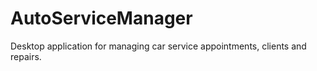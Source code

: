 # AutoServiceManager
Desktop application for managing car service appointments, clients and repairs.
